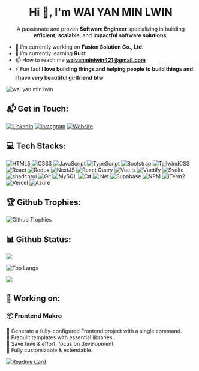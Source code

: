 <h1 align="center">Hi 👋, I'm WAI YAN MIN LWIN</h1>
<p align="center">A passionate and proven <b>Software Engineer</b> specializing in building <b>efficient</b>, <b>scalable</b>, and <b>impactful software solutions</b>.</p>

- 💼 I’m currently working on **Fusion Solution Co., Ltd.**
- 🌱 I’m currently learning **Rust**
- 📫 How to reach me **waiyanminlwin421@gmail.com**
- ⚡ Fun fact **I love building things and helping people to build things and I have very beautiful girlfriend btw**

<img src="https://komarev.com/ghpvc/?username=wyMinLwin&label=Profile%20views&color=02b8a8&style=flat-square" alt="wai yan min lwin" />

## 📬 Get in Touch:

[![LinkedIn](https://custom-icon-badges.demolab.com/badge/LinkedIn-0A66C2?logo=linkedin-white&logoColor=fff)](https://linkedin.com/in/wyminlwin)
[![Instagram](https://img.shields.io/badge/Instagram-%23E4405F.svg?logo=Instagram&logoColor=white)](https://instagram.com/clean_freak_scout)
[![Website](https://img.shields.io/website-up-down-green-red/http/shields.io.svg)](https://waiyanminlwin.com/)

## 💻 Tech Stacks:

![HTML5](https://img.shields.io/badge/html5-%23E34F26.svg?style=for-the-badge&logo=html5&logoColor=white)
![CSS3](https://img.shields.io/badge/css3-%231572B6.svg?style=for-the-badge&logo=css3&logoColor=white)
![JavaScript](https://img.shields.io/badge/javascript-%23323330.svg?style=for-the-badge&logo=javascript&logoColor=%23F7DF1E)
![TypeScript](https://img.shields.io/badge/typescript-%23007ACC.svg?style=for-the-badge&logo=typescript&logoColor=white)
![Bootstrap](https://img.shields.io/badge/bootstrap-%238511FA.svg?style=for-the-badge&logo=bootstrap&logoColor=white)
![TailwindCSS](https://img.shields.io/badge/tailwindcss-%2338B2AC.svg?style=for-the-badge&logo=tailwind-css&logoColor=white)
![React](https://img.shields.io/badge/react-%2320232a.svg?style=for-the-badge&logo=react&logoColor=%2361DAFB)
![Redux](https://img.shields.io/badge/redux-%23593d88.svg?style=for-the-badge&logo=redux&logoColor=white)
![NextJS](https://img.shields.io/badge/Next-black?style=for-the-badge&logo=next.js&logoColor=white)
![React Query](https://img.shields.io/badge/-React%20Query-FF4154?style=for-the-badge&logo=react%20query&logoColor=white)
![Vue.js](https://img.shields.io/badge/vuejs-%2335495e.svg?style=for-the-badge&logo=vuedotjs&logoColor=%234FC08D)
![Vuetify](https://img.shields.io/badge/Vuetify-1867C0?style=for-the-badge&logo=vuetify&logoColor=AEDDFF)
![Svelte](https://img.shields.io/badge/svelte-%23f1413d.svg?style=for-the-badge&logo=svelte&logoColor=white)
![shadcn/ui](https://img.shields.io/badge/shadcn/ui-000000?style=for-the-badge&logo=shadcn/ui&logoColor=white)
![Git](https://img.shields.io/badge/git-%23F05033.svg?style=for-the-badge&logo=git&logoColor=white)
![MySQL](https://img.shields.io/badge/mysql-4479A1.svg?style=for-the-badge&logo=mysql&logoColor=white)
![C#](https://img.shields.io/badge/c%23-%23239120.svg?style=for-the-badge&logo=csharp&logoColor=white)
![.Net](https://img.shields.io/badge/.NET-5C2D91?style=for-the-badge&logo=.net&logoColor=white)
![Supabase](https://img.shields.io/badge/Supabase-3ECF8E?style=for-the-badge&logo=supabase&logoColor=white)
![NPM](https://img.shields.io/badge/NPM-%23CB3837.svg?style=for-the-badge&logo=npm&logoColor=white)
![iTerm2](https://img.shields.io/badge/iTerm2-000000?style=for-the-badge&logo=iterm2&logoColor=05e927)
![Vercel](https://img.shields.io/badge/vercel-%23000000.svg?style=for-the-badge&logo=vercel&logoColor=white)
![Azure](https://img.shields.io/badge/azure-%230072C6.svg?style=for-the-badge&logo=microsoftazure&logoColor=white)

## 🏆 Github Trophies:

![Github Trophies](https://github-profile-trophy.vercel.app/?username=wyMinLwin&theme=onestar&rank=-?&margin-w=15&margin-h=15)

## 📊 Github Status:

<picture>
  <source
    srcset="https://github-readme-stats.vercel.app/api?username=wyMinLwin&show_icons=true&theme=dark&icon_color=fce566&border_color=b2afab&count_private=true"
    media="(prefers-color-scheme: dark)"
  />
  <source
    srcset="https://github-readme-stats.vercel.app/api?username=wyMinLwin&show_icons=true&border_color=b2afab&count_private=true"
    media="(prefers-color-scheme: dark)"
  />
  <img src="https://github-readme-stats.vercel.app/api?username=wyMinLwin&show_icons=true&border_color=b2afab" />
</picture>

![Top Langs](https://github-readme-stats.vercel.app/api/top-langs/?username=wyMinLwin&layout=compact&theme=dark&border_color=b2afab&count_private=true)

<picture>
  <source
    srcset="https://github-readme-streak-stats.herokuapp.com/?user=wyMinLwin&theme=dark&icon_color=fce566&border_color=b2afab&count_private=true"
    media="(prefers-color-scheme: dark)"
  />
  <source
    srcset="https://github-readme-streak-stats.herokuapp.com/?user=wyMinLwin&theme=dark&icon_color=fce566&border_color=b2afab&count_private=true"
    media="(prefers-color-scheme: dark)"
  />
  <img src="https://github-readme-streak-stats.herokuapp.com/?user=wyMinLwin&theme=dark&icon_color=fce566&border_color=b2afab&count_private=true" />
</picture>

## 🚀 Working on:

### 📦 Frontend Makro
🔹 Generate a fully-configured Frontend project with a single command.  
🔹 Prebuilt templates with essential libraries.  
🔹 Save time & effort, focus on development.  
🔹 Fully customizable & extendable. 

[![Readme Card](https://github-readme-stats.vercel.app/api/pin/?username=wyMinLwin&repo=frontend-makro&theme=dark&icon_color=fce566&border_color=b2afab)](https://github.com/wyMinLwin/frontend-makro)
